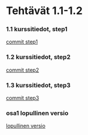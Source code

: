 # Tehtävät 1.1-1.2

### 1.1 kurssitiedot, step1

[commit step1](https://github.com/jeakaura/fullstack-22/commit/aab422da2b815e5f21d162b8074a3ed9791634a3)

### 1.2 kurssitiedot, step2

[commit step2](https://github.com/jeakaura/fullstack-22/commit/ace390066229c6a846778b4044f350f53ab09066)

### 1.3 kurssitiedot, step3
[commit step3](https://github.com/jeakaura/fullstack-22/commit/efa10a6b8930fe4b247a5073e6871ca7f90c249e)

### osa1 lopullinen versio

[lopullinen versio](https://github.com/jeakaura/fullstack-22/blob/main/osa1/kurssitiedot/src/App.js)

